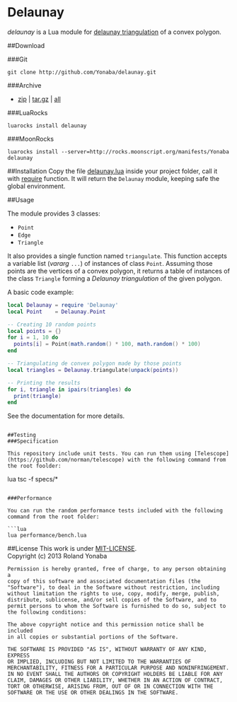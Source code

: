 Delaunay
=====

*delaunay* is a Lua module for [delaunay triangulation](http://en.wikipedia.org/wiki/Delaunay_triangulation) of a convex polygon.

##Download

###Git

````
git clone http://github.com/Yonaba/delaunay.git
````

###Archive

* [zip](https://github.com/Yonaba/delaunay/archive/delaunay-0.1.zip) | [tar.gz](https://github.com/Yonaba/delaunay/archive/delaunay-0.1.tar.gz) | [all](http://github.com/Yonaba/delaunay/tags)

###LuaRocks

````
luarocks install delaunay
````

###MoonRocks

````
luarocks install --server=http://rocks.moonscript.org/manifests/Yonaba delaunay
````

##Installation
Copy the file [delaunay.lua](delaunay.lua) inside your project folder,
call it with [require](http://pgl.yoyo.org/luai/i/require) function. It will return the `Delaunay` module, keeping safe the global environment.<br/>

##Usage

The module provides 3 classes: <br/> 
* `Point`
* `Edge`
* `Triangle`

It also provides a single function named `triangulate`. This function accepts
a variable list (*vararg* `...`) of instances of class `Point`. Assuming those 
points are the vertices of a convex polygon, it returns a table of instances of the class `Triangle` forming a *Delaunay triangulation* of the given polygon.

A basic code example:
```lua
local Delaunay = require 'Delaunay'
local Point    = Delaunay.Point

-- Creating 10 random points
local points = {}
for i = 1, 10 do
  points[i] = Point(math.random() * 100, math.random() * 100)
end

-- Triangulating de convex polygon made by those points
local triangles = Delaunay.triangulate(unpack(points))

-- Printing the results
for i, triangle in ipairs(triangles) do
  print(triangle)
end
````

See the documentation for more details.
```

##Testing
###Specification

This repository include unit tests. You can run them using [Telescope](https://github.com/norman/telescope) with the following command from the root foolder:

```
lua tsc -f specs/*
```

###Performance

You can run the random performance tests included with the following command from the root folder:

```lua
lua performance/bench.lua
````

##License
This work is under [MIT-LICENSE](http://www.opensource.org/licenses/mit-license.php).<br/>
Copyright (c) 2013 Roland Yonaba

    Permission is hereby granted, free of charge, to any person obtaining a
    copy of this software and associated documentation files (the
    "Software"), to deal in the Software without restriction, including
    without limitation the rights to use, copy, modify, merge, publish,
    distribute, sublicense, and/or sell copies of the Software, and to
    permit persons to whom the Software is furnished to do so, subject to
    the following conditions:

    The above copyright notice and this permission notice shall be included
    in all copies or substantial portions of the Software.

    THE SOFTWARE IS PROVIDED "AS IS", WITHOUT WARRANTY OF ANY KIND, EXPRESS
    OR IMPLIED, INCLUDING BUT NOT LIMITED TO THE WARRANTIES OF
    MERCHANTABILITY, FITNESS FOR A PARTICULAR PURPOSE AND NONINFRINGEMENT.
    IN NO EVENT SHALL THE AUTHORS OR COPYRIGHT HOLDERS BE LIABLE FOR ANY
    CLAIM, DAMAGES OR OTHER LIABILITY, WHETHER IN AN ACTION OF CONTRACT,
    TORT OR OTHERWISE, ARISING FROM, OUT OF OR IN CONNECTION WITH THE
    SOFTWARE OR THE USE OR OTHER DEALINGS IN THE SOFTWARE.

